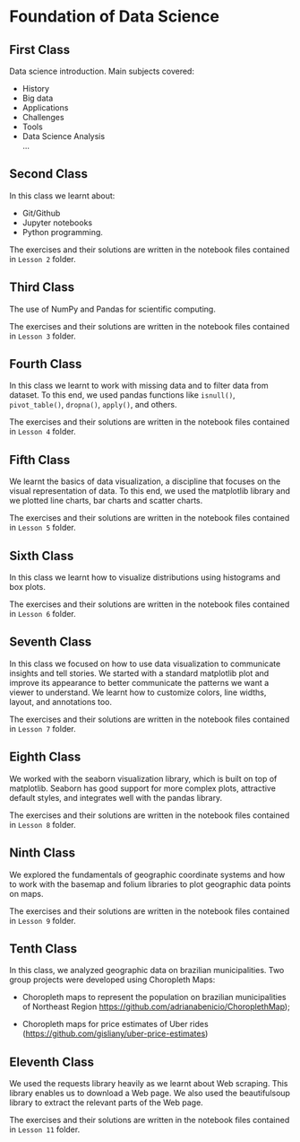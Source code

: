 # Foundation of Data Science

## First Class
Data science introduction. Main subjects covered:
* History
* Big data
* Applications
* Challenges
* Tools
* Data Science Analysis <br/>
...

## Second Class

In this class we learnt about:
* Git/Github
* Jupyter notebooks
* Python programming.

The exercises and their solutions are written in the notebook files contained in `Lesson 2` folder.

## Third Class

The use of NumPy and Pandas for scientific computing.

The exercises and their solutions are written in the notebook files contained in `Lesson 3` folder.

## Fourth Class

In this class we learnt to work with missing data and to filter data from dataset. To this end, we used pandas functions like `isnull()`, `pivot_table()`, `dropna()`, `apply()`, and others.

The exercises and their solutions are written in the notebook files contained in `Lesson 4` folder.

## Fifth Class

We learnt the basics of data visualization, a discipline that focuses on the visual representation of data.
To this end, we used the matplotlib library and we plotted line charts, bar charts and scatter charts.

The exercises and their solutions are written in the notebook files contained in `Lesson 5` folder.

## Sixth Class

In this class we learnt how to visualize distributions using histograms and box plots.

The exercises and their solutions are written in the notebook files contained in `Lesson 6` folder.

## Seventh Class

In this class we focused on how to use data visualization to communicate insights and tell stories. We started with a standard matplotlib plot and improve its appearance to better communicate the patterns we want a viewer to understand. We learnt how to customize colors, line widths, layout, and annotations too.

The exercises and their solutions are written in the notebook files contained in `Lesson 7` folder.

## Eighth Class

We worked with the seaborn visualization library, which is built on top of matplotlib. Seaborn has good support for more complex plots, attractive default styles, and integrates well with the pandas library.

The exercises and their solutions are written in the notebook files contained in `Lesson 8` folder.

## Ninth Class

We explored the fundamentals of geographic coordinate systems and how to work with the basemap and folium libraries to plot geographic data points on maps.

The exercises and their solutions are written in the notebook files contained in `Lesson 9` folder.

## Tenth Class

In this class, we analyzed geographic data on brazilian municipalities. Two group projects were developed using Choropleth Maps:

* Choropleth maps to represent the population on brazilian municipalities of Northeast Region https://github.com/adrianabenicio/ChoroplethMap);

* Choropleth maps for price estimates of Uber rides (https://github.com/gisliany/uber-price-estimates)


## Eleventh Class

We used the requests library heavily as we learnt about Web scraping. This library enables us to download a Web page. We also used the beautifulsoup library to extract the relevant parts of the Web page.

The exercises and their solutions are written in the notebook files contained in `Lesson 11` folder.